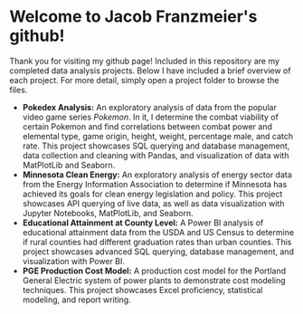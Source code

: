 # Welcome to Jacob Franzmeier's github!
Thank you for visiting my github page! Included in this repository are my completed data analysis projects. Below I have included a brief overview of each project. For more detail, simply open a project folder to browse the files.

- **Pokedex Analysis:** An exploratory analysis of data from the popular video game series *Pokemon*. In it, I determine the combat viability of certain Pokemon and find correlations between combat power and elemental type, game origin, height, weight, percentage male, and catch rate. This project showcases SQL querying and database management, data collection and cleaning with Pandas, and visualization of data with MatPlotLib and Seaborn.
- **Minnesota Clean Energy:** An exploratory analysis of energy sector data from the Energy Information Association to determine if Minnesota has achieved its goals for clean energy legislation and policy. This project showcases API querying of live data, as well as data visualization with Jupyter Notebooks, MatPlotLib, and Seaborn.
- **Educational Attainment at County Level:** A Power BI analysis of educational attainment data from the USDA and US Census to determine if rural counties had different graduation rates than urban counties. This project showcases advanced SQL querying, database management, and visualization with Power BI.
- **PGE Production Cost Model:** A production cost model for the Portland General Electric system of power plants to demonstrate cost modeling techniques. This project showcases Excel proficiency, statistical modeling, and report writing.
